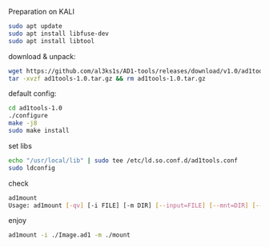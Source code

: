 Preparation on KALI
```bash
sudo apt update 
sudo apt install libfuse-dev
sudo apt install libtool
```


download & unpack:
```bash
wget https://github.com/al3ks1s/AD1-tools/releases/download/v1.0/ad1tools-1.0.tar.gz
tar -xvzf ad1tools-1.0.tar.gz && rm ad1tools-1.0.tar.gz 
```

default config:
```bash
cd ad1tools-1.0
./configure
make -j8
sudo make install
```

set libs
```bash
echo "/usr/local/lib" | sudo tee /etc/ld.so.conf.d/ad1tools.conf
sudo ldconfig
```

check
```bash
ad1mount
Usage: ad1mount [-qv] [-i FILE] [-m DIR] [--input=FILE] [--mnt=DIR] [--quiet] [--verbose] ad1verify [OPTIONS] -i FILENAME
```

enjoy
```bash
ad1mount -i ./Image.ad1 -m ./mount
```

